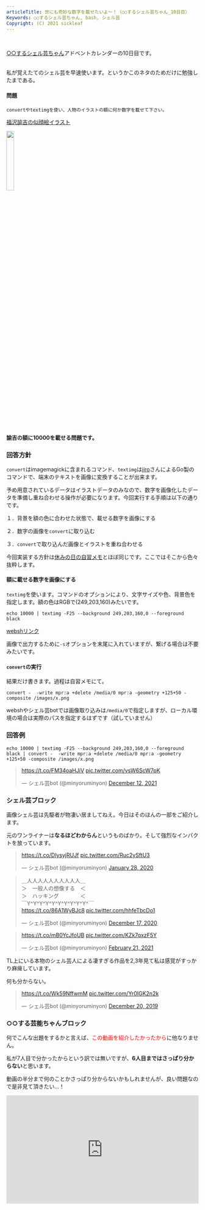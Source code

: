 ```yaml
---
articleTitle: 世にも奇妙な数字を載せたいよ〜！（○○するシェル芸ちゃん_10日目）
Keywords: ○○するシェル芸ちゃん, bash, シェル芸
Copyright: (C) 2021 sickleaf
---
```



<br>

[○○するシェル芸ちゃん](../../?page=advent_shellgeichan)アドベントカレンダーの10日目です。
<br><br>

私が覚えたてのシェル芸を早速使います。というかこのネタのためだけに勉強したまである。

#### 問題

```
convertやtextimgを使い、人物のイラストの額に何か数字を載せて下さい。
```

[福沢諭吉の似顔絵イラスト](https://www.irasutoya.com/2013/08/blog-post_6401.html)

<img src="https://user-images.githubusercontent.com/5824061/145985910-f34f59a0-a3b9-461c-8624-136dc3748766.png"  width=20%>


**諭吉の額に10000を載せる問題です。**<font style="color:#FFFFFF;">何でそんなことせなあかんねん。</font>


### 回答方針

`convert`はimagemagickに含まれるコマンド、`textimg`は[jiro](https://github.com/jiro4989)さんによるGo製のコマンドで、端末のテキストを画像に変換することが出来ます。

予め用意されているデータはイラストデータのみなので、数字を画像化したデータを準備し重ね合わせる操作が必要になります。今回実行する手順は以下の通りです。

１．背景を額の色に合わせた状態で、載せる数字を画像にする

２．数字の画像を`convert`に取り込む

３．`convert`で取り込んだ画像とイラストを重ね合わせる

今回実装する方針は[休みの日の自習メモ](../../?post=studylog_20211212)とほぼ同じです。ここではそこから色々抜粋します。

#### 額に載せる数字を画像にする

`textimg`を使います。コマンドのオプションにより、文字サイズや色、背景色を指定します。額の色はRGBで(249,203,160)みたいです。


`echo 10000 | textimg -F25 --background 249,203,160,0 --foreground black`

[webshリンク](https://websh.jiro4989.com/?code=echo%2010000%20%7C%20textimg%20-F25%20--background%20249%2C203%2C160%2C0%20--foreground%20black%20-s)

画像で出力するために`-s`オプションを末尾に入れていますが、繋げる場合は不要みたいです。

#### `convert`の実行

結果だけ書きます。過程は自習メモにて。

`convert -  -write mpr:a +delete /media/0 mpr:a -geometry +125+50 -composite /images/x.png`

webshやシェル芸botでは画像取り込みは`/media/0`で指定しますが、ローカル環境の場合は実際のパスを指定するはずです（試していません）

### 回答例

`echo 10000 | textimg -F25 --background 249,203,160,0 --foreground black | convert -  -write mpr:a +delete /media/0 mpr:a -geometry +125+50 -composite /images/x.png`

<blockquote class="twitter-tweet"><p lang="und" dir="ltr"><a href="https://t.co/FM34oaHJiV">https://t.co/FM34oaHJiV</a> <a href="https://t.co/vsW6ScW7pK">pic.twitter.com/vsW6ScW7pK</a></p>&mdash; シェル芸bot (@minyoruminyon) <a href="https://twitter.com/minyoruminyon/status/1469908952125419522?ref_src=twsrc%5Etfw">December 12, 2021</a></blockquote> <script async src="https://platform.twitter.com/widgets.js" charset="utf-8"></script>


### シェル芸ブロック

画像シェル芸は先駆者が物凄い居ましてねえ。今日はそのほんの一部をご紹介します。

元のワンライナーは**なるほどわからん**というものばかり。そして強烈なインパクトを放っています。

<blockquote class="twitter-tweet"><p lang="und" dir="ltr"><a href="https://t.co/DlysyjRUJf">https://t.co/DlysyjRUJf</a> <a href="https://t.co/Ruc2ySftU3">pic.twitter.com/Ruc2ySftU3</a></p>&mdash; シェル芸bot (@minyoruminyon) <a href="https://twitter.com/minyoruminyon/status/1222186488361697282?ref_src=twsrc%5Etfw">January 28, 2020</a></blockquote> <script async src="https://platform.twitter.com/widgets.js" charset="utf-8"></script>

<blockquote class="twitter-tweet"><p lang="ja" dir="ltr">＿人人人人人人人人人人＿<br>＞　一般人の想像する　＜<br>＞　ハッキング　　　　＜<br>￣Y^Y^Y^Y^Y^Y^Y^Y^Y^Y^￣<br> <a href="https://t.co/86A1WyBJc8">https://t.co/86A1WyBJc8</a> <a href="https://t.co/hhfeTbcDo1">pic.twitter.com/hhfeTbcDo1</a></p>&mdash; シェル芸bot (@minyoruminyon) <a href="https://twitter.com/minyoruminyon/status/1339565830640582658?ref_src=twsrc%5Etfw">December 17, 2020</a></blockquote> <script async src="https://platform.twitter.com/widgets.js" charset="utf-8"></script>



<blockquote class="twitter-tweet"><p lang="und" dir="ltr"><a href="https://t.co/mB0YcJfoUB">https://t.co/mB0YcJfoUB</a> <a href="https://t.co/KZk7qxzF5Y">pic.twitter.com/KZk7qxzF5Y</a></p>&mdash; シェル芸bot (@minyoruminyon) <a href="https://twitter.com/minyoruminyon/status/1363348644485689346?ref_src=twsrc%5Etfw">February 21, 2021</a></blockquote> <script async src="https://platform.twitter.com/widgets.js" charset="utf-8"></script>



TL上にいる本物のシェル芸人による凄すぎる作品を2,3年見て私は感覚がすっかり麻痺しています。

何も分からない。

<blockquote class="twitter-tweet"><p lang="und" dir="ltr"><a href="https://t.co/Wk59NffwmM">https://t.co/Wk59NffwmM</a> <a href="https://t.co/Yr0IGK2n2k">pic.twitter.com/Yr0IGK2n2k</a></p>&mdash; シェル芸bot (@minyoruminyon) <a href="https://twitter.com/minyoruminyon/status/1208051191256502272?ref_src=twsrc%5Etfw">December 20, 2019</a></blockquote> <script async src="https://platform.twitter.com/widgets.js" charset="utf-8"></script>


### ○○する芸能ちゃんブロック

何でこんな出題をするかと言えば、<font style="color:red;">この動画を紹介したかったから</font>に他なりません。


私が7人目で分かったからという訳では無いですが、**6人目まではさっぱり分からない**と思います。

動画の半分まで何のことかさっぱり分からないかもしれませんが、良い問題なので是非見て頂きたい…！

<div class="youtube">
<iframe width="560" height="315" src="https://www.youtube.com/embed/FeX4YxtbySs" title="YouTube video player" frameborder="0" allow="accelerometer; autoplay; clipboard-write; encrypted-media; gyroscope; picture-in-picture" allowfullscreen></iframe>
</div>


<style>
.youtube {
  position: relative;
  width: 100%;
  padding-top: 56.25%;
}
.youtube iframe {
  position: absolute;
  top: 0;
  right: 0;
  width: 100% !important;
  height: 100% !important;
}

.col-md-9 > iframe,img {
  width: 20% !important;
}


</style>